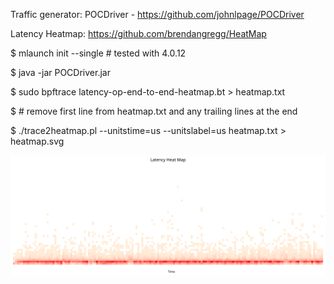 Traffic generator: POCDriver - https://github.com/johnlpage/POCDriver

Latency Heatmap: https://github.com/brendangregg/HeatMap

$ mlaunch init --single # tested with 4.0.12

$ java -jar POCDriver.jar

$ sudo bpftrace latency-op-end-to-end-heatmap.bt > heatmap.txt

$ # remove first line from heatmap.txt and any trailing lines at the end

$ ./trace2heatmap.pl --unitstime=us --unitslabel=us heatmap.txt > heatmap.svg

![sample-heatmap](sample-heatmap.svg "Sample output")
